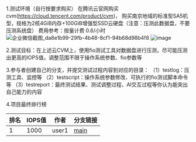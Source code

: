 1.测试环境（自行按要求购买）
在腾讯云官网购买cvm(https://cloud.tencent.com/product/cvm)，
购买南京地域的标准型SA5机型，规格为2核4GiB内存+100GiB增强型SSD云硬盘（注意：压测此数据盘，不要压测系统盘）
费用参考：按量计费 0.6/小时
![企业微信截图_da8e1b99-29fb-4b48-8cf1-94b68d98b4f8](https://github.com/user-attachments/assets/10e5a8b8-748e-4d17-b393-10d290dd17ea)
![image](https://github.com/user-attachments/assets/f74017b6-9e1c-4638-b9c0-69f3708cd07a)

    
2.测试目标：在上述云CVM上，使用fio测试工具对数据盘进行压测，尽可能压测出更高的IOPS值，调整范围不限于操作系统参数、fio参数等

3.参与者创建自己的分支，并提交测试过程内容到对应的目录： 
 （1）testlog：压测工具、监控等 （2）testscript：操作系统参数修改、可执行的fio测试脚本命令等 （3）testreport：最终测试结果、测试调整过程、AI交互过程等你认为能突出自己能力的内容

4.项目最终排行榜
<!-- RANKING_START -->
| 排名 | IOPS值 | 作者 | 分支链接 |
|------|----------|------|--------|
| 1 | 1000 | user1 | [main](https://github.com/katelyngao/perftest/tree/main) |
<!-- RANKING_END -->

